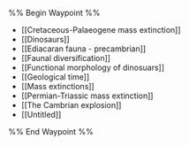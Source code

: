 %% Begin Waypoint %%
- [[Cretaceous-Palaeogene mass extinction]]
- [[Dinosaurs]]
- [[Ediacaran fauna - precambrian]]
- [[Faunal diversification]]
- [[Functional morphology of dinosuars]]
- [[Geological time]]
- [[Mass extinctions]]
- [[Permian-Triassic mass extinction]]
- [[The Cambrian explosion]]
- [[Untitled]]

%% End Waypoint %%

